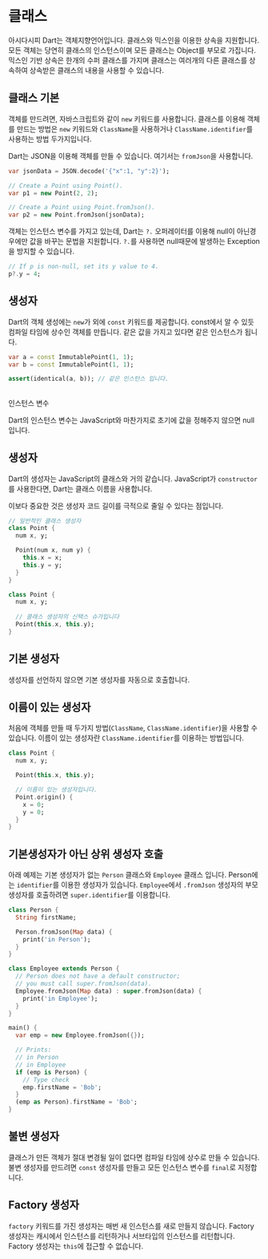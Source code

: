# 클래스

아시다시피 Dart는 객체지향언어입니다. 클래스와 믹스인을 이용한 상속을 지원합니다. 모든 객체는 당연히 클래스의 인스턴스이며 모든 클래스는 Object를 부모로 가집니다. 믹스인 기반 상속은 한개의 수퍼 클래스를 가지며 클래스는 여러개의 다른 클래스를 상속하여 상속받은 클래스의 내용을 사용할 수 있습니다.


## 클래스 기본

객체를 만드려면, 자바스크립트와 같이 `new` 키워드를 사용합니다. 클래스를 이용해 객체를 만드는 방법은 `new` 키워드와 `ClassName`을 사용하거나 `ClassName.identifier`를 사용하는 방법 두가지입니다.

Dart는 JSON을 이용해 객체를 만들 수 있습니다. 여기서는 `fromJson`을 사용합니다.

```dart
var jsonData = JSON.decode('{"x":1, "y":2}');

// Create a Point using Point().
var p1 = new Point(2, 2);

// Create a Point using Point.fromJson().
var p2 = new Point.fromJson(jsonData);
```

객체는 인스턴스 변수를 가지고 있는데, Dart는 `?.` 오퍼레이터를 이용해 null이 아닌경우에만 값을 바꾸는 문법을 지원합니다. `?.`를 사용하면 null때문에 발생하는 Exception을 방지할 수 있습니다.

```dart
// If p is non-null, set its y value to 4.
p?.y = 4;
```

## 생성자

Dart의 객체 생성에는 `new`가 외에 `const` 키워드를 제공합니다.  const에서 알 수 있듯 컴파일 타임에 상수인 객체를 만듭니다. 같은 값을 가지고 있다면 같은 인스턴스가 됩니다.

```dart
var a = const ImmutablePoint(1, 1);
var b = const ImmutablePoint(1, 1);

assert(identical(a, b)); // 같은 인스턴스 입니다.
```
## 
인스턴스 변수

Dart의 인스턴스 변수는 JavaScript와 마찬가지로 초기에 값을 정해주지 않으면 null 입니다.

##  생성자

Dart의 생성자는 JavaScript의 클래스와 거의 같습니다. JavaScript가 `constructor`를 사용한다면, Dart는 클래스 이름을 사용합니다.

이보다 중요한 것은 생성자 코드 길이를 극적으로 줄일 수 있다는 점입니다.

```dart
// 일반적인 클래스 생성자
class Point {
  num x, y;

  Point(num x, num y) {
    this.x = x;
    this.y = y;
  }
}

class Point {
  num x, y;
  
  // 클래스 생성자의 신택스 슈가입니다
  Point(this.x, this.y);
}
```

## 기본 생성자 

생성자를 선언하지 않으면 기본 생성자를 자동으로 호출합니다.

## 이름이 있는 생성자

처음에 객체를 만들 때 두가지 방법(`ClassName`, `ClassName.identifier`)을 사용할 수 있습니다. 이름이 있는 생성자란 `ClassName.identifier`를 이용하는 방법입니다.

```dart
class Point {
  num x, y;

  Point(this.x, this.y);

  // 이름이 있는 생성자입니다.
  Point.origin() {
    x = 0;
    y = 0;
  }
}
```

##   기본생성자가 아닌 상위 생성자 호출

아래 예제는 기본 생성자가 없는 `Person` 클래스와 `Employee` 클래스 입니다. Person에는 `identifier`를 이용한 생성자가 있습니다. `Employee`에서 `.fromJson` 생성자의 부모 생성자를 호출하려면 `super.identifier`를 이용합니다.

```dart
class Person {
  String firstName;

  Person.fromJson(Map data) {
    print('in Person');
  }
}

class Employee extends Person {
  // Person does not have a default constructor;
  // you must call super.fromJson(data).
  Employee.fromJson(Map data) : super.fromJson(data) {
    print('in Employee');
  }
}

main() {
  var emp = new Employee.fromJson({});

  // Prints:
  // in Person
  // in Employee
  if (emp is Person) {
    // Type check
    emp.firstName = 'Bob';
  }
  (emp as Person).firstName = 'Bob';
}
```

## 불변 생성자

클래스가 만든 객체가 절대 변경될 일이 없다면 컴파일 타임에 상수로 만들 수 있습니다. 불변 생성자를 만드려면 `const` 생성자를 만들고 모든 인스턴스 변수를 `final`로 지정합니다.

## Factory 생성자

`factory` 키워드를 가진 생성자는 매번 새 인스턴스를 새로 만들지 않습니다. Factory 생성자는 캐시에서 인스턴스를 리턴하거나 서브타입의 인스턴스를 리턴합니다. Factory 생성자는 `this`에 접근할 수 없습니다.